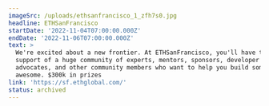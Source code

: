 ```yaml
---
imageSrc: /uploads/ethsanfrancisco_1_zfh7s0.jpg
headline: ETHSanFrancisco
startDate: '2022-11-04T07:00:00.000Z'
endDate: '2022-11-06T07:00:00.000Z'
text: >
  We're excited about a new frontier. At ETHSanFrancisco, you'll have the
  support of a huge community of experts, mentors, sponsors, developer
  advocates, and other community members who want to help you build something
  awesome. $300k in prizes
link: 'https://sf.ethglobal.com/'
status: archived
---
```


